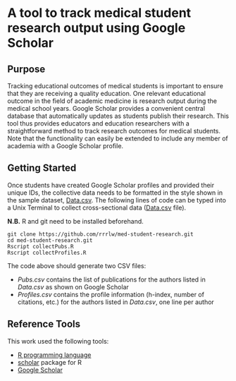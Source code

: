 # A tool to track medical student research output using Google Scholar

## Purpose

Tracking educational outcomes of medical students is important to ensure that they are receiving a quality education.
One relevant educational outcome in the field of academic medicine is research output during the medical school years.
Google Scholar provides a convenient central database that automatically updates as students publish their research.
This tool thus provides educators and education researchers with a straightforward method to track research outcomes for medical students.
Note that the functionality can easily be extended to include any member of academia with a Google Scholar profile.

## Getting Started

Once students have created Google Scholar profiles and provided their unique IDs, the collective data needs to be formatted in the style shown in the sample dataset, [Data.csv](https://github.com/rrrlw/med-student-research/blob/master/Data.csv).
The following lines of code can be typed into a Unix Terminal to collect cross-sectional data ([Data.csv](https://github.com/rrrlw/med-student-research/blob/master/Data.csv) file).

**N.B.** R and git need to be installed beforehand.

```
git clone https://github.com/rrrlw/med-student-research.git
cd med-student-research.git
Rscript collectPubs.R
Rscript collectProfiles.R
```

The code above should generate two CSV files:

* *Pubs.csv* contains the list of publications for the authors listed in *Data.csv* as shown on Google Scholar
* *Profiles.csv* contains the profile information (h-index, number of citations, etc.) for the authors listed in *Data.csv*, one line per author

## Reference Tools

This work used the following tools:

* [R programming language](https://www.R-project.org/)
* [scholar](https://CRAN.R-project.org/package=scholar) package for R
* [Google Scholar](https://scholar.google.com)